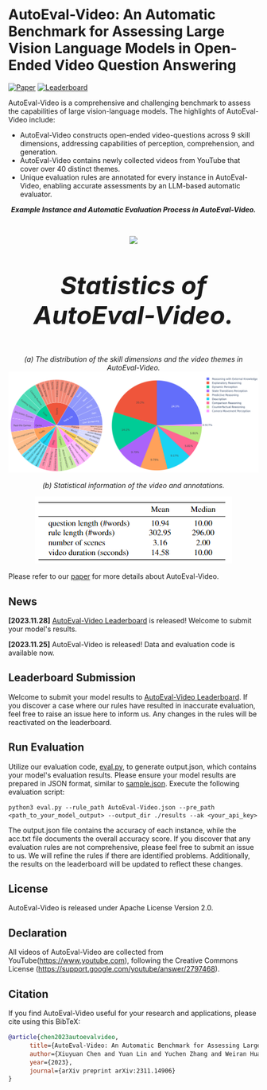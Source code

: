 # AutoEval-Video: An Automatic Benchmark for Assessing Large Vision Language Models in Open-Ended Video Question Answering
[![Paper](https://img.shields.io/badge/Paper-arxiv.2311.14906-green)](https://arxiv.org/abs/2311.14906)
[![Leaderboard](https://img.shields.io/badge/🤗-Open%20In%20Spaces-blue.svg)](https://huggingface.co/spaces/khhuiyh/AutoEval-Video_LeaderBoard)

AutoEval-Video is a comprehensive and challenging benchmark to assess the capabilities of large vision-language models. The highlights of AutoEval-Video include:
- AutoEval-Video constructs open-ended video-questions across 9 skill dimensions, addressing capabilities of perception, comprehension, and generation.
- AutoEval-Video contains newly collected videos from YouTube that cover over 40 distinct themes.
- Unique evaluation rules are annotated for every instance in AutoEval-Video, enabling accurate assessments by an LLM-based automatic evaluator.
<!-- <p align="center">
  <b><em>Examples of AutoEval-Video.</em></b>
  <img src="https://github.com/Xiuyuan-Chen/AutoEval-Video/blob/main/figs/cases.png"/>
</p>
<br> -->
<p align="center">
  <b><em>Example Instance and Automatic Evaluation Process in AutoEval-Video.</em></b>
</p>
<br>
<p align="center">
  <img src="https://github.com/Xiuyuan-Chen/AutoEval-Video/blob/main/figs/overview.png"/>
</p>
<p align="center" style="font-size:50px;">
  <b><em>Statistics of AutoEval-Video.</em></b>
</p>
<p align="center">
  <em> (a) The distribution of the skill dimensions and the video themes in AutoEval-Video.</em>
  <img src="https://github.com/Xiuyuan-Chen/AutoEval-Video/blob/main/figs/distribution.png"/>
</p>
<p align="center">
  <em> (b) Statistical information of the video and annotations.</em>
</p>
<p align="center">
  <img src="https://github.com/Xiuyuan-Chen/AutoEval-Video/blob/main/figs/statistics_table.png"/>
</p>

Please refer to our [paper](https://arxiv.org/abs/2311.14906) for more details about AutoEval-Video.
## News
**[2023.11.28]** [AutoEval-Video Leaderboard](https://huggingface.co/spaces/khhuiyh/AutoEval-Video_LeaderBoard) is released! Welcome to submit your model's results.

**[2023.11.25]** AutoEval-Video is released! Data and evaluation code is available now.

## Leaderboard Submission

Welcome to submit your model results to [AutoEval-Video Leaderboard](https://huggingface.co/spaces/khhuiyh/AutoEval-Video_LeaderBoard). If you discover a case where our rules have resulted in inaccurate evaluation, feel free to raise an issue here to inform us. Any changes in the rules will be reactivated on the leaderboard.

## Run Evaluation

Utilize our evaluation code, [eval.py](https://github.com/Xiuyuan-Chen/AutoEval-Video/eval.py), to generate output.json, which contains your model's evaluation results. Please ensure your model results are prepared in JSON format, similar to [sample.json](https://github.com/Xiuyuan-Chen/AutoEval-Video/blob/main/sample.json). Execute the following evaluation script:

```shell
python3 eval.py --rule_path AutoEval-Video.json --pre_path <path_to_your_model_output> --output_dir ./results --ak <your_api_key>
```

The output.json file contains the accuracy of each instance, while the acc.txt file documents the overall accuracy score. If you discover that any evaluation rules are not comprehensive, please feel free to submit an issue to us. We will refine the rules if there are identified problems. Additionally, the results on the leaderboard will be updated to reflect these changes.


## License
AutoEval-Video is released under Apache License Version 2.0.


## Declaration
All videos of AutoEval-Video are collected from YouTube(https://www.youtube.com), following the Creative Commons License (https://support.google.com/youtube/answer/2797468).

## Citation
If you find AutoEval-Video useful for your research and applications, please cite using this BibTeX:
```bibtex
@article{chen2023autoevalvideo,
      title={AutoEval-Video: An Automatic Benchmark for Assessing Large Vision Language Models in Open-Ended Video Question Answering}, 
      author={Xiuyuan Chen and Yuan Lin and Yuchen Zhang and Weiran Huang},
      year={2023},
      journal={arXiv preprint arXiv:2311.14906}
}
```
